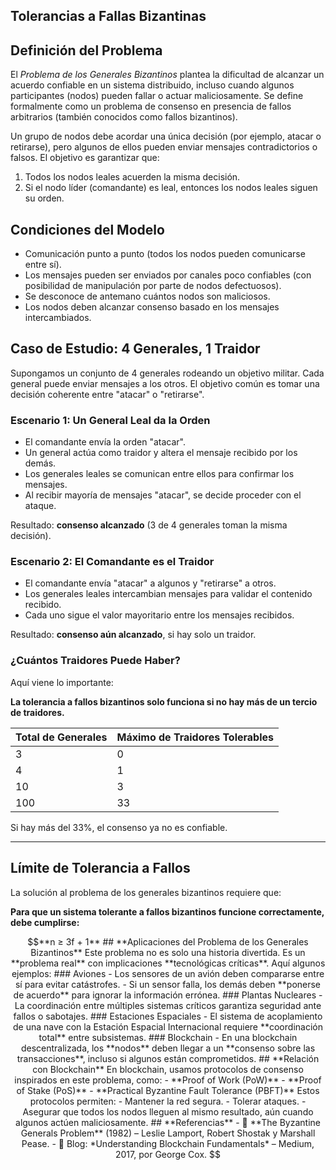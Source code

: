 ## **Tolerancias a Fallas Bizantinas**

## **Definición del Problema**

El *Problema de los Generales Bizantinos* plantea la dificultad de alcanzar un acuerdo confiable en un sistema distribuido, incluso cuando algunos participantes (nodos) pueden fallar o actuar maliciosamente. Se define formalmente como un problema de consenso en presencia de fallos arbitrarios (también conocidos como fallos bizantinos).

Un grupo de nodos debe acordar una única decisión (por ejemplo, atacar o retirarse), pero algunos de ellos pueden enviar mensajes contradictorios o falsos. El objetivo es garantizar que:

1. Todos los nodos leales acuerden la misma decisión.
2. Si el nodo líder (comandante) es leal, entonces los nodos leales siguen su orden.

## **Condiciones del Modelo**

- Comunicación punto a punto (todos los nodos pueden comunicarse entre sí).
- Los mensajes pueden ser enviados por canales poco confiables (con posibilidad de manipulación por parte de nodos defectuosos).
- Se desconoce de antemano cuántos nodos son maliciosos.
- Los nodos deben alcanzar consenso basado en los mensajes intercambiados.


## **Caso de Estudio: 4 Generales, 1 Traidor**

Supongamos un conjunto de 4 generales rodeando un objetivo militar. Cada general puede enviar mensajes a los otros. El objetivo común es tomar una decisión coherente entre "atacar" o "retirarse".

### Escenario 1: Un General Leal da la Orden

- El comandante envía la orden "atacar".
- Un general actúa como traidor y altera el mensaje recibido por los demás.
- Los generales leales se comunican entre ellos para confirmar los mensajes.
- Al recibir mayoría de mensajes "atacar", se decide proceder con el ataque.

Resultado: **consenso alcanzado** (3 de 4 generales toman la misma decisión).

### Escenario 2: El Comandante es el Traidor

- El comandante envía "atacar" a algunos y "retirarse" a otros.
- Los generales leales intercambian mensajes para validar el contenido recibido.
- Cada uno sigue el valor mayoritario entre los mensajes recibidos.

Resultado: **consenso aún alcanzado**, si hay solo un traidor.

### ¿Cuántos Traidores Puede Haber?

Aquí viene lo importante:

 **La tolerancia a fallos bizantinos solo funciona si no hay más de un tercio de traidores.**

| Total de Generales | Máximo de Traidores Tolerables |
|--------------------|-------------------------------|
| 3                  | 0                             |
| 4                  | 1                             |
| 10                 | 3                             |
| 100                | 33                            |

 Si hay más del 33%, el consenso ya no es confiable.

---


## **Límite de Tolerancia a Fallos**

La solución al problema de los generales bizantinos requiere que:

 **Para que un sistema tolerante a fallos bizantinos funcione correctamente, debe cumplirse:**

```math
**n ≥ 3f + 1**

## **Aplicaciones del Problema de los Generales Bizantinos**

Este problema no es solo una historia divertida. Es un **problema real** con implicaciones **tecnológicas críticas**. Aquí algunos ejemplos:

###  Aviones
- Los sensores de un avión deben compararse entre sí para evitar catástrofes.
- Si un sensor falla, los demás deben **ponerse de acuerdo** para ignorar la información errónea.

###  Plantas Nucleares
- La coordinación entre múltiples sistemas críticos garantiza seguridad ante fallos o sabotajes.

### Estaciones Espaciales
- El sistema de acoplamiento de una nave con la Estación Espacial Internacional requiere **coordinación total** entre subsistemas.

### Blockchain
- En una blockchain descentralizada, los **nodos** deben llegar a un **consenso sobre las transacciones**, incluso si algunos están comprometidos.



## **Relación con Blockchain**

En blockchain, usamos protocolos de consenso inspirados en este problema, como:

- **Proof of Work (PoW)**
- **Proof of Stake (PoS)**
- **Practical Byzantine Fault Tolerance (PBFT)**

Estos protocolos permiten:

- Mantener la red segura.
- Tolerar ataques.
- Asegurar que todos los nodos lleguen al mismo resultado, aún cuando algunos actúen maliciosamente.

## **Referencias**

- 📄 **The Byzantine Generals Problem** (1982) – Leslie Lamport, Robert Shostak y Marshall Pease.
- 📝 Blog: *Understanding Blockchain Fundamentals* – Medium, 2017, por George Cox.


